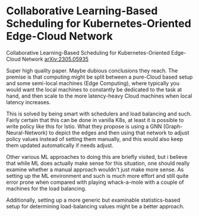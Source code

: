 # Collaborative Learning-Based Scheduling for Kubernetes-Oriented Edge-Cloud Network
Collaborative Learning-Based Scheduling for Kubernetes-Oriented Edge-Cloud Network [arXiv:2305.05935](https://arxiv.org/abs/2305.05935)

Super high quality paper. Maybe dubious conclusions they reach. The premise is that computing might be split between a pure-Cloud based setup and some semi-local machines (Edge Computing), where typically you would want the local machines to constantly be dedicated to the task at hand, and then scale to the more latency-heavy Cloud machines when local latency increases. 

This is solved by being smart with schedulers and load balancing and such. Fairly certain that this can be done in vanilla K8s, at least it is possible to write policy like this for Istio. What they propose is using a GNN (Graph-Neural-Network) to depict the edges and then using that network to adjust policy values instead of setting them manually, and this would also keep them updated automatically if needs adjust. 

Other various ML approaches to doing this are briefly visited, but i believe that while ML does actually make sense for this situation, one should really examine whether a manual approach wouldn't just make more sense. As setting up the ML environment and such is much more effort and still quite error prone when compared with playing whack-a-mole with a couple of machines for the load balancing.

Additionally, setting up a more generic but examinable statistics-based setup for determining load-balancing values might be a better approach. 
